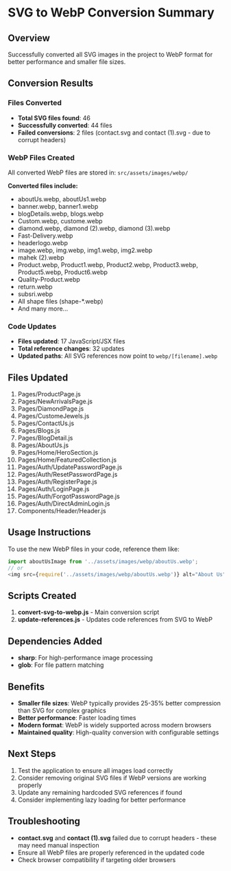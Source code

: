 # SVG to WebP Conversion Summary

## Overview
Successfully converted all SVG images in the project to WebP format for better performance and smaller file sizes.

## Conversion Results

### Files Converted
- **Total SVG files found**: 46
- **Successfully converted**: 44 files
- **Failed conversions**: 2 files (contact.svg and contact (1).svg - due to corrupt headers)

### WebP Files Created
All converted WebP files are stored in: `src/assets/images/webp/`

**Converted files include:**
- aboutUs.webp, aboutUs1.webp
- banner.webp, banner1.webp
- blogDetails.webp, blogs.webp
- Custom.webp, custome.webp
- diamond.webp, diamond (2).webp, diamond (3).webp
- Fast-Delivery.webp
- headerlogo.webp
- image.webp, img.webp, img1.webp, img2.webp
- mahek (2).webp
- Product.webp, Product1.webp, Product2.webp, Product3.webp, Product5.webp, Product6.webp
- Quality-Product.webp
- return.webp
- subsri.webp
- All shape files (shape-*.webp)
- And many more...

### Code Updates
- **Files updated**: 17 JavaScript/JSX files
- **Total reference changes**: 32 updates
- **Updated paths**: All SVG references now point to `webp/[filename].webp`

## Files Updated
1. Pages/ProductPage.js
2. Pages/NewArrivalsPage.js
3. Pages/DiamondPage.js
4. Pages/CustomeJewels.js
5. Pages/ContactUs.js
6. Pages/Blogs.js
7. Pages/BlogDetail.js
8. Pages/AboutUs.js
9. Pages/Home/HeroSection.js
10. Pages/Home/FeaturedCollection.js
11. Pages/Auth/UpdatePasswordPage.js
12. Pages/Auth/ResetPasswordPage.js
13. Pages/Auth/RegisterPage.js
14. Pages/Auth/LoginPage.js
15. Pages/Auth/ForgotPasswordPage.js
16. Pages/Auth/DirectAdminLogin.js
17. Components/Header/Header.js

## Usage Instructions
To use the new WebP files in your code, reference them like:
```javascript
import aboutUsImage from '../assets/images/webp/aboutUs.webp';
// or
<img src={require('../assets/images/webp/aboutUs.webp')} alt="About Us" />
```

## Scripts Created
1. **convert-svg-to-webp.js** - Main conversion script
2. **update-references.js** - Updates code references from SVG to WebP

## Dependencies Added
- **sharp**: For high-performance image processing
- **glob**: For file pattern matching

## Benefits
- **Smaller file sizes**: WebP typically provides 25-35% better compression than SVG for complex graphics
- **Better performance**: Faster loading times
- **Modern format**: WebP is widely supported across modern browsers
- **Maintained quality**: High-quality conversion with configurable settings

## Next Steps
1. Test the application to ensure all images load correctly
2. Consider removing original SVG files if WebP versions are working properly
3. Update any remaining hardcoded SVG references if found
4. Consider implementing lazy loading for better performance

## Troubleshooting
- **contact.svg** and **contact (1).svg** failed due to corrupt headers - these may need manual inspection
- Ensure all WebP files are properly referenced in the updated code
- Check browser compatibility if targeting older browsers
